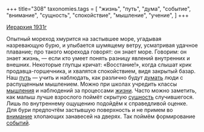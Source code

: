 +++
title="308"
taxonomies.tags = [
 "жизнь",
 "путь",
 "дума",
 "событие",
 "внимание",
 "сущность",
 "спокойствие",
 "мышление",
 "учение",
]
+++

[Иерархия 1931г](/agni/1931)

Опытный мореход хмурится на застывшее море, угадывая назревающую бурю, и улыбается шумящему ветру, усматривая удачное плавание; про такого морехода говорят: он знает море. Говорим: он знает жизнь, — если кто умеет понять разницу явлений внутренних и внешних. Некоторые глупцы кричат: «Восстание!», когда слышат крик продавца-горшечника, и хвалятся спокойствием, видя закрытый базар. Наш [путь](/tags/путь) — учить и наблюдать, как различно будут [думать](/tags/дума) люди с распущенным мышлением. Можно при школах учредить классы [мышления](/tags/мышление) и наблюдений за процессами [жизни](/tags/жизнь). Часто можно заметить, как малыш лучше взрослого поймёт скрытую [сущность](/tags/сущность) случившегося. Лишь по внутреннему ощущению подойдём к справедливой оценке. Для бури предпочтём застывшую поверхность и не примем во [внимание](/tags/внимание) хлопающих занавесей на дверях. Так поймём формирование [событий](/tags/событие).   

